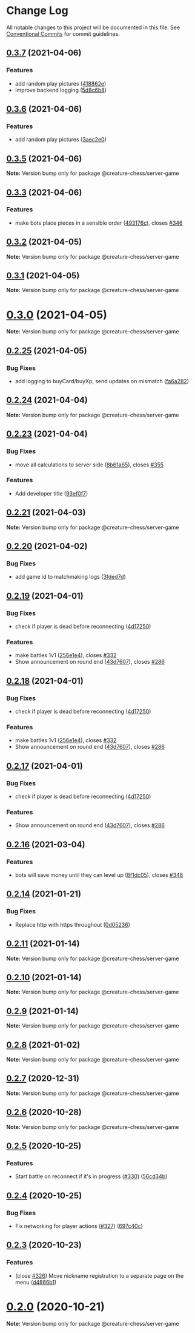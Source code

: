 # Change Log

All notable changes to this project will be documented in this file.
See [Conventional Commits](https://conventionalcommits.org) for commit guidelines.

## [0.3.7](https://github.com/Jameskmonger/creature-chess/compare/v0.3.3...v0.3.7) (2021-04-06)


### Features

* add random play pictures ([418862e](https://github.com/Jameskmonger/creature-chess/commit/418862e2a8efc414f627b9c963056415a5955da4))
* improve backend logging ([5d8c6b8](https://github.com/Jameskmonger/creature-chess/commit/5d8c6b8640085697fa6204cf56b2807b467a7735))





## [0.3.6](https://github.com/Jameskmonger/creature-chess/compare/v0.3.3...v0.3.6) (2021-04-06)


### Features

* add random play pictures ([3aec2e0](https://github.com/Jameskmonger/creature-chess/commit/3aec2e0b6ba1543a05c22ab9b24c9c0e6336cba9))





## [0.3.5](https://github.com/Jameskmonger/creature-chess/compare/v0.3.3...v0.3.5) (2021-04-06)

**Note:** Version bump only for package @creature-chess/server-game





## [0.3.3](https://github.com/Jameskmonger/creature-chess/compare/v0.3.2...v0.3.3) (2021-04-06)


### Features

* make bots place pieces in a sensible order ([493176c](https://github.com/Jameskmonger/creature-chess/commit/493176cb328d334a89343aa43b3ae9b1dc511166)), closes [#346](https://github.com/Jameskmonger/creature-chess/issues/346)





## [0.3.2](https://github.com/Jameskmonger/creature-chess/compare/v0.3.1...v0.3.2) (2021-04-05)

**Note:** Version bump only for package @creature-chess/server-game





## [0.3.1](https://github.com/Jameskmonger/creature-chess/compare/v0.3.0...v0.3.1) (2021-04-05)

**Note:** Version bump only for package @creature-chess/server-game





# [0.3.0](https://github.com/Jameskmonger/creature-chess/compare/v0.2.25...v0.3.0) (2021-04-05)

**Note:** Version bump only for package @creature-chess/server-game





## [0.2.25](https://github.com/Jameskmonger/creature-chess/compare/v0.2.24...v0.2.25) (2021-04-05)


### Bug Fixes

* add logging to buyCard/buyXp, send updates on mismatch ([fa6a282](https://github.com/Jameskmonger/creature-chess/commit/fa6a282f3a5c63c2941d903a512e919fd553222c))





## [0.2.24](https://github.com/Jameskmonger/creature-chess/compare/v0.2.23...v0.2.24) (2021-04-04)

**Note:** Version bump only for package @creature-chess/server-game





## [0.2.23](https://github.com/Jameskmonger/creature-chess/compare/v0.2.22...v0.2.23) (2021-04-04)


### Bug Fixes

* move all calculations to server side ([8b61a65](https://github.com/Jameskmonger/creature-chess/commit/8b61a658901e1083642955d5292cad6d082e536e)), closes [#355](https://github.com/Jameskmonger/creature-chess/issues/355)


### Features

* Add developer title ([93ef0f7](https://github.com/Jameskmonger/creature-chess/commit/93ef0f7e6f35d58d537612fea6c92175876fd861))





## [0.2.21](https://github.com/Jameskmonger/creature-chess/compare/v0.2.20...v0.2.21) (2021-04-03)

**Note:** Version bump only for package @creature-chess/server-game





## [0.2.20](https://github.com/Jameskmonger/creature-chess/compare/v0.2.19...v0.2.20) (2021-04-02)


### Bug Fixes

* add game id to matchmaking logs ([3fded7d](https://github.com/Jameskmonger/creature-chess/commit/3fded7d6f807e326884e20f43be35e958be636e3))





## [0.2.19](https://github.com/Jameskmonger/creature-chess/compare/v0.2.16...v0.2.19) (2021-04-01)


### Bug Fixes

* check if player is dead before reconnecting ([4d17250](https://github.com/Jameskmonger/creature-chess/commit/4d1725008e03f7aef6317636d225277df676f167))


### Features

* make battles 1v1 ([256e1e4](https://github.com/Jameskmonger/creature-chess/commit/256e1e434890b51cc127e6b4c6dc4aff283c4b63)), closes [#332](https://github.com/Jameskmonger/creature-chess/issues/332)
* Show announcement on round end ([43d7607](https://github.com/Jameskmonger/creature-chess/commit/43d7607d3e793b5ec4156d53ae27520fff38281d)), closes [#286](https://github.com/Jameskmonger/creature-chess/issues/286)





## [0.2.18](https://github.com/Jameskmonger/creature-chess/compare/v0.2.16...v0.2.18) (2021-04-01)


### Bug Fixes

* check if player is dead before reconnecting ([4d17250](https://github.com/Jameskmonger/creature-chess/commit/4d1725008e03f7aef6317636d225277df676f167))


### Features

* make battles 1v1 ([256e1e4](https://github.com/Jameskmonger/creature-chess/commit/256e1e434890b51cc127e6b4c6dc4aff283c4b63)), closes [#332](https://github.com/Jameskmonger/creature-chess/issues/332)
* Show announcement on round end ([43d7607](https://github.com/Jameskmonger/creature-chess/commit/43d7607d3e793b5ec4156d53ae27520fff38281d)), closes [#286](https://github.com/Jameskmonger/creature-chess/issues/286)





## [0.2.17](https://github.com/Jameskmonger/creature-chess/compare/v0.2.16...v0.2.17) (2021-04-01)


### Bug Fixes

* check if player is dead before reconnecting ([4d17250](https://github.com/Jameskmonger/creature-chess/commit/4d1725008e03f7aef6317636d225277df676f167))


### Features

* Show announcement on round end ([43d7607](https://github.com/Jameskmonger/creature-chess/commit/43d7607d3e793b5ec4156d53ae27520fff38281d)), closes [#286](https://github.com/Jameskmonger/creature-chess/issues/286)





## [0.2.16](https://github.com/Jameskmonger/creature-chess/compare/v0.2.15...v0.2.16) (2021-03-04)


### Features

* bots will save money until they can level up ([8f1dc05](https://github.com/Jameskmonger/creature-chess/commit/8f1dc0581df6b38d0df648f17158aba1e52abc0f)), closes [#348](https://github.com/Jameskmonger/creature-chess/issues/348)





## [0.2.14](https://github.com/Jameskmonger/creature-chess/compare/v0.2.13...v0.2.14) (2021-01-21)


### Bug Fixes

* Replace http with https throughout ([0d05236](https://github.com/Jameskmonger/creature-chess/commit/0d05236e75b3868dcb6b7da69c591f4a796b082e))





## [0.2.11](https://github.com/Jameskmonger/creature-chess/compare/v0.2.10...v0.2.11) (2021-01-14)

**Note:** Version bump only for package @creature-chess/server-game





## [0.2.10](https://github.com/Jameskmonger/creature-chess/compare/v0.2.9...v0.2.10) (2021-01-14)

**Note:** Version bump only for package @creature-chess/server-game





## [0.2.9](https://github.com/Jameskmonger/creature-chess/compare/v0.2.8...v0.2.9) (2021-01-14)

**Note:** Version bump only for package @creature-chess/server-game





## [0.2.8](https://github.com/Jameskmonger/creature-chess/compare/v0.2.7...v0.2.8) (2021-01-02)

**Note:** Version bump only for package @creature-chess/server-game





## [0.2.7](https://github.com/Jameskmonger/creature-chess/compare/v0.2.6...v0.2.7) (2020-12-31)

**Note:** Version bump only for package @creature-chess/server-game





## [0.2.6](https://github.com/Jameskmonger/creature-chess/compare/v0.2.5...v0.2.6) (2020-10-28)

**Note:** Version bump only for package @creature-chess/server-game





## [0.2.5](https://github.com/Jameskmonger/creature-chess/compare/v0.2.4...v0.2.5) (2020-10-25)


### Features

* Start battle on reconnect if it's in progress ([#330](https://github.com/Jameskmonger/creature-chess/issues/330)) ([56cd34b](https://github.com/Jameskmonger/creature-chess/commit/56cd34b0e03d0bfec837f4815cfde4f57c359a66))





## [0.2.4](https://github.com/Jameskmonger/creature-chess/compare/v0.2.3...v0.2.4) (2020-10-25)


### Bug Fixes

* Fix networking for player actions ([#327](https://github.com/Jameskmonger/creature-chess/issues/327)) ([697c40c](https://github.com/Jameskmonger/creature-chess/commit/697c40c399670ee92273ffe0a932a5b01efcc559))





## [0.2.3](https://github.com/Jameskmonger/creature-chess/compare/v0.2.2...v0.2.3) (2020-10-23)


### Features

* (close [#326](https://github.com/Jameskmonger/creature-chess/issues/326)) Move nickname registration to a separate page on the menu ([d4866b1](https://github.com/Jameskmonger/creature-chess/commit/d4866b1982de0229faa9d2f64bac52b06ea953c0))





# [0.2.0](https://github.com/Jameskmonger/creature-chess/compare/v0.1.0...v0.2.0) (2020-10-21)

**Note:** Version bump only for package @creature-chess/server-game
